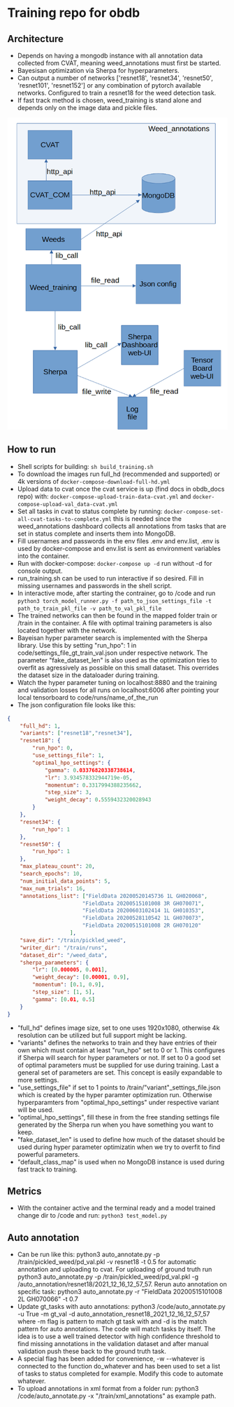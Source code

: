 # Training repo for obdb

## Architecture
- Depends on having a mongodb instance with all annotation data collected from CVAT, meaning weed_annotations must first be started.
- Bayesisan optimization via Sherpa for hyperparameters.
- Can output a number of networks ['resnet18', 'resnet34', 'resnet50', 'resnet101', 'resnet152'] or any combination of pytorch available networks. Configured to train a resnet18 for the weed detection task.
- If fast track method is chosen, weed_training is stand alone and depends only on the image data and pickle files.


![](doc_img/architecture.png)



## How to run
- Shell scripts for building: `sh build_training.sh`
- To download the images run full_hd (recommended and supported) or 4k versions of `docker-compose-download-full-hd.yml`
- Upload data to cvat once the cvat service is up (find docs in obdb_docs repo) with: `docker-compose-upload-train-data-cvat.yml` and `docker-compose-upload-val_data-cvat.yml`
- Set all tasks in cvat to status complete by running: `docker-compose-set-all-cvat-tasks-to-complete.yml` this is needed since the weed_annotations dashboard collects all annotations from tasks that are set in status complete and inserts them into MongoDB.
- Fill usernames and passwords in the env files .env and env.list, .env is used by docker-compose and env.list is sent as environment variables into the container.
- Run with docker-compose: `docker-compose up -d` run without -d for console output.
- run_training.sh can be used to run interactive if so desired. Fill in missing usernames and passwords in the shell script.
- In interactive mode, after starting the contrainer, go to /code and run `python3 torch_model_runner.py -f path_to_json_settings_file -t path_to_train_pkl_file -v path_to_val_pkl_file`
- The trained networks can then be found in the mapped folder train or /train in the container. A file with optimal training parameters is also located together with the network.
- Bayeisan hyper parameter search is implemented with the Sherpa library. Use this by setting "run_hpo": 1 in code/settings_file_gt_train_val.json under respective network. The parameter "fake_dataset_len" is also used as the optimization tries to overfit as agressively as possible on this small dataset. This overrides the dataset size in the dataloader during training.
- Watch the hyper parameter tuning on localhost:8880 and the training and validation losses for all runs on localhost:6006 after pointing your local tensorboard to code/runs/name_of_the_run
- The json configuration file looks like this: 
```json
{
    "full_hd": 1,
    "variants": ["resnet18","resnet34"],
    "resnet18": {
        "run_hpo": 0,
        "use_settings_file": 1,
        "optimal_hpo_settings": {
            "gamma": 0.03376820338738614,
            "lr": 3.934578332944719e-05,
            "momentum": 0.3317994388235662,
            "step_size": 3,
            "weight_decay": 0.5559432320028943
        }
    },
    "resnet34": {
        "run_hpo": 1
    },
    "resnet50": {
        "run_hpo": 1
    },            
    "max_plateau_count": 20,
    "search_epochs": 10,
    "num_initial_data_points": 5,
    "max_num_trials": 16,
    "annotations_list": ["FieldData 20200520145736 1L GH020068",
                        "FieldData 20200515101008 3R GH070071",
                        "FieldData 20200603102414 1L GH010353",
                        "FieldData 20200528110542 1L GH070073",
                        "FieldData 20200515101008 2R GH070120"
                    ],
    "save_dir": "/train/pickled_weed",
    "writer_dir": "/train/runs",
    "dataset_dir": "/weed_data",
    "sherpa_parameters": {
        "lr": [0.000005, 0.001],
        "weight_decay": [0.00001, 0.9],
        "momentum": [0.1, 0.9],
        "step_size": [1, 5],
        "gamma": [0.01, 0.5]
    }
}
```
- "full_hd" defines image size, set to one uses 1920x1080, otherwise 4k resolution can be utilized but full support might be lacking.
- "variants" defines the networks to train and they have entries of their own which must contain at least "run_hpo" set to 0 or 1. This configures if Sherpa will search for hyper parameters or not. If set to 0 a good set of optimal parameters must be supplied for use during training. Last a general set of parameters are set. This concept is easily expandable to more settings.
- "use_settings_file" if set to 1 points to /train/"variant"_settings_file.json which is created by the hyper paramter optimization run. Otherwise hyperparamters from "optimal_hpo_settings" under respective variant will be used.
- "optimal_hpo_settings", fill these in from the free standing settings file generated by the Sherpa run when you have something you want to keep.
- "fake_dataset_len" is used to define how much of the dataset should be used during hyper parameter optimizatin when we try to overfit to find powerful parameters.
- "default_class_map" is used when no MongoDB instance is used during fast track to training.


## Metrics
- With the container active and the terminal ready and a model trained change dir to /code and run: `python3 test_model.py`



## Auto annotation
- Can be run like this: python3 auto_annotate.py -p /train/pickled_weed/pd_val.pkl -v resnet18 -t 0.5 for automatic annotation and uploading to cvat. For uploading of ground truth run python3 auto_annotate.py -p /train/pickled_weed/pd_val.pkl -g /auto_annotation/resnet18/2021_12_16_12_57_57. Rerun auto annotation on specific task: python3 auto_annotate.py -r "FieldData 20200515101008 2L GH070066" -t 0.7
- Update gt_tasks with auto annotations: python3 /code/auto_annotate.py -u True -m gt_val -d auto_annotation_resnet18_2021_12_16_12_57_57 where -m flag is pattern to match gt task with and -d is the match pattern for auto annotations. The code will match tasks by itself. The idea is to use a well trained detector with high confidence threshold to find missing annotations in the validation dataset and after manual validation push these back to the ground truth task.
- A special flag has been added for convenience, -w --whatever is connected to the function do_whatever and has been used to set a list of tasks to status completed for example. Modify this code to automate whatever.
- To upload annotations in xml format from a folder run: python3 /code/auto_annotate.py -x "/train/xml_annotations" as example path.





